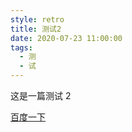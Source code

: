```yaml
---
style: retro
title: 测试2
date: 2020-07-23 11:00:00
tags:
  - 测
  - 试
---
```


这是一篇测试 2

[百度一下](https://www.baidu.com)

